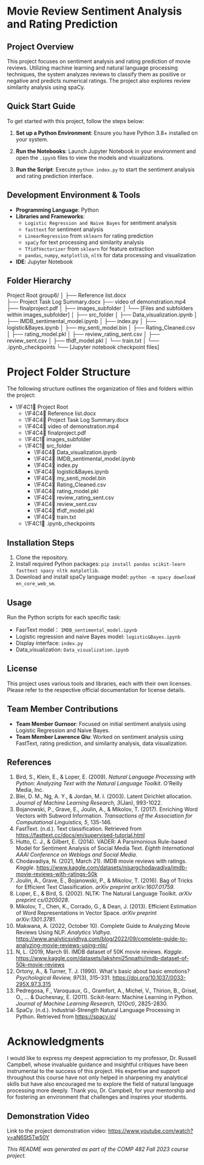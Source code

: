 # Movie Review Sentiment Analysis and Rating Prediction

## Project Overview

This project focuses on sentiment analysis and rating prediction of movie reviews. Utilizing machine learning and natural language processing techniques, the system analyzes reviews to classify them as positive or negative and predicts numerical ratings. The project also explores review similarity analysis using spaCy.

## Quick Start Guide

To get started with this project, follow the steps below:

1. **Set up a Python Environment**:
   Ensure you have Python 3.8+ installed on your system.

2. **Run the Notebooks**:
   Launch Jupyter Notebook in your environment and open the `.ipynb` files to view the models and visualizations.

3. **Run the Script**:
   Execute `python index.py` to start the sentiment analysis and rating prediction interface.

## Development Environment & Tools

- **Programming Language**: Python
- **Libraries and Frameworks**:
  - `Logistic Regression and Naive Bayes` for sentiment analysis
  - `fasttext` for sentiment analysis
  - `LinearRegression` from `sklearn` for rating prediction
  - `spaCy` for text processing and similarity analysis
  - `TfidfVectorizer` from `sklearn` for feature extraction
  - `pandas`, `numpy`, `matplotlib`, `nltk` for data processing and visualization
- **IDE**: Jupyter Notebook

## Folder Hierarchy
Project Root 
group6/
│
├── Reference list.docx <br/>
├── Project Task Log Summary.docx
├── video of demonstration.mp4
├── finalproject.pdf
│
├── images_subfolder
│   └── [Files and subfolders within images_subfolder]
│
├── src_folder
│   ├── Data_visualization.ipynb
│   ├── IMDB_sentimental_model.ipynb
│   ├── index.py
│   ├── logistic&Bayes.ipynb
│   ├── my_senti_model.bin
│   ├── Rating_Cleaned.csv
│   ├── rating_model.pkl
│   ├── review_rating_sent.csv
│   ├── review_sent.csv
│   ├── tfidf_model.pkl
│   └── train.txt
│
└── .ipynb_checkpoints
    └── [Jupyter notebook checkpoint files]

<!DOCTYPE html>
<html lang="en">
<head>
<meta charset="UTF-8">
<title>README - Project Folder Structure</title>
<style>
  .folder-icon:before { content: "\\1F4C1"; }
  .file-icon:before { content: "\\1F4C4"; }
</style>
</head>
<body>

<h1>Project Folder Structure</h1>

<p>The following structure outlines the organization of files and folders within the project:</p>

<ul>
  <li><span class="folder-icon">📁</span> Project Root
    <ul>
      <li><span class="file-icon">📄</span> Reference list.docx</li>
      <li><span class="file-icon">📄</span> Project Task Log Summary.docx</li>
      <li><span class="file-icon">📄</span> video of demonstration.mp4</li>
      <li><span class="file-icon">📄</span> finalproject.pdf</li>
      <li><span class="folder-icon">📁</span> images_subfolder</li>
      <li><span class="folder-icon">📁</span> src_folder
        <ul>
          <li><span class="file-icon">📄</span> Data_visualization.ipynb</li>
          <li><span class="file-icon">📄</span> IMDB_sentimental_model.ipynb</li>
          <li><span class="file-icon">📄</span> index.py</li>
          <li><span class="file-icon">📄</span> logistic&Bayes.ipynb</li>
          <li><span class="file-icon">📄</span> my_senti_model.bin</li>
          <li><span class="file-icon">📄</span> Rating_Cleaned.csv</li>
          <li><span class="file-icon">📄</span> rating_model.pkl</li>
          <li><span class="file-icon">📄</span> review_rating_sent.csv</li>
          <li><span class="file-icon">📄</span> review_sent.csv</li>
          <li><span class="file-icon">📄</span> tfidf_model.pkl</li>
          <li><span class="file-icon">📄</span> train.txt</li>
        </ul>
      </li>
      <li><span class="folder-icon">📁</span> .ipynb_checkpoints</li>
    </ul>
  </li>
</ul>

</body>
</html>


## Installation Steps

1. Clone the repository.
2. Install required Python packages: `pip install pandas scikit-learn fasttext spacy nltk matplotlib`.
3. Download and install spaCy language model: `python -m spacy download en_core_web_sm`.

## Usage

Run the Python scripts for each specific task:

- FasrText model： `IMDB_sentimental_model.ipynb`
- Logistic regression and naive Bayes model: `logistic&Bayes.ipynb`
- Display interface: `index.py`
- Data_visualization: `Data_visualization.ipynb`

## License

This project uses various tools and libraries, each with their own licenses. Please refer to the respective official documentation for license details.

## Team Member Contributions

- **Team Member Gurnoor**: Focused on initial sentiment analysis using Logistic Regression and Naive Bayes.
- **Team Member Lawrence Qiu**: Worked on sentiment analysis using FastText, rating prediction, and similarity analysis, data visualization.

## References

1. Bird, S., Klein, E., & Loper, E. (2009). *Natural Language Processing with Python: Analyzing Text with the Natural Language Toolkit*. O'Reilly Media, Inc.
2. Blei, D. M., Ng, A. Y., & Jordan, M. I. (2003). Latent Dirichlet allocation. *Journal of Machine Learning Research, 3*(Jan), 993-1022.
3. Bojanowski, P., Grave, E., Joulin, A., & Mikolov, T. (2017). Enriching Word Vectors with Subword Information. *Transactions of the Association for Computational Linguistics, 5*, 135-146.
4. FastText. (n.d.). Text classification. Retrieved from https://fasttext.cc/docs/en/supervised-tutorial.html
5. Hutto, C. J., & Gilbert, E. (2014). VADER: A Parsimonious Rule-based Model for Sentiment Analysis of Social Media Text. *Eighth International AAAI Conference on Weblogs and Social Media*.
6. Chodavadiya, N. (2021, March 21). IMDB movie reviews with ratings. *Kaggle*. https://www.kaggle.com/datasets/nisargchodavadiya/imdb-movie-reviews-with-ratings-50k
7. Joulin, A., Grave, E., Bojanowski, P., & Mikolov, T. (2016). Bag of Tricks for Efficient Text Classification. *arXiv preprint arXiv:1607.01759*.
8. Loper, E., & Bird, S. (2002). NLTK: The Natural Language Toolkit. *arXiv preprint cs/0205028*.
9. Mikolov, T., Chen, K., Corrado, G., & Dean, J. (2013). Efficient Estimation of Word Representations in Vector Space. *arXiv preprint arXiv:1301.3781*.
10. Makwana, A. (2022, October 10). Complete Guide to Analyzing Movie Reviews Using NLP. *Analytics Vidhya*. https://www.analyticsvidhya.com/blog/2022/09/complete-guide-to-analyzing-movie-reviews-using-nlp/
11. N, L. (2019, March 9). IMDB dataset of 50K movie reviews. *Kaggle*. https://www.kaggle.com/datasets/lakshmi25npathi/imdb-dataset-of-50k-movie-reviews
12. Ortony, A., & Turner, T. J. (1990). What's basic about basic emotions? *Psychological Review, 97*(3), 315–331. https://doi.org/10.1037/0033-295X.97.3.315
13. Pedregosa, F., Varoquaux, G., Gramfort, A., Michel, V., Thirion, B., Grisel, O., ... & Duchesnay, E. (2011). Scikit-learn: Machine Learning in Python. *Journal of Machine Learning Research, 12*(Oct), 2825-2830.
14. SpaCy. (n.d.). Industrial-Strength Natural Language Processing in Python. Retrieved from https://spacy.io/
  
# Acknowledgments

I would like to express my deepest appreciation to my professor, Dr. Russell Campbell, whose invaluable guidance and insightful critiques have been instrumental to the success of this project. His expertise and support throughout this course have not only helped in sharpening my analytical skills but have also encouraged me to explore the field of natural language processing more deeply. Thank you, Dr. Campbell, for your mentorship and for fostering an environment that challenges and inspires your students.


## Demonstration Video

Link to the project demonstration video: https://www.youtube.com/watch?v=aN6St5Tw50Y

*This README was generated as part of the COMP 482 Fall 2023 course project.*
